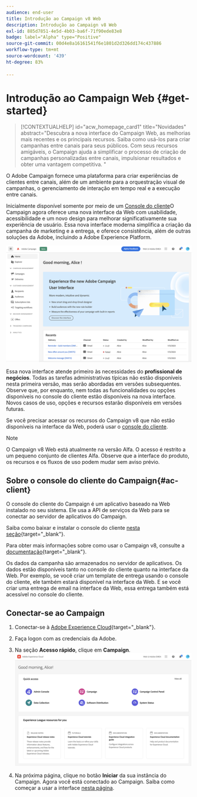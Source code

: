 ```yaml
---
audience: end-user
title: Introdução ao Campaign v8 Web
description: Introdução ao Campaign v8 Web
exl-id: 885d7851-4e5d-4b03-ba6f-71f90ede83e8
badge: label="Alpha" type="Positive"
source-git-commit: 00d4e8a16161541f6e1801d2d326dd174c437886
workflow-type: tm+mt
source-wordcount: '439'
ht-degree: 83%

---
```


# Introdução ao Campaign Web {#get-started}

>[!CONTEXTUALHELP]
>id="acw_homepage_card1"
>title="Novidades"
>abstract="Descubra a nova interface do Campaign Web, as melhorias mais recentes e os principais recursos. Saiba como usá-los para criar campanhas entre canais para seus públicos. Com seus recursos amigáveis, o Campaign ajuda a simplificar o processo de criação de campanhas personalizadas entre canais, impulsionar resultados e obter uma vantagem competitiva. "



O Adobe Campaign fornece uma plataforma para criar experiências de clientes entre canais, além de um ambiente para a orquestração visual de campanhas, o gerenciamento de interação em tempo real e a execução entre canais.

Inicialmente disponível somente por meio de um [Console do cliente](#ac-client)O Campaign agora oferece uma nova interface da Web com usabilidade, acessibilidade e um novo design para melhorar significativamente sua experiência de usuário. Essa nova interface moderna simplifica a criação da campanha de marketing e a entrega, e oferece consistência, além de outras soluções da Adobe, incluindo a Adobe Experience Platform.

![](assets/home.png)

Essa nova interface atende primeiro às necessidades do **profissional de negócios**. Todas as tarefas administrativas típicas não estão disponíveis nesta primeira versão, mas serão abordadas em versões subsequentes. Observe que, por enquanto, nem todas as funcionalidades ou opções disponíveis no console do cliente estão disponíveis na nova interface. Novos casos de uso, opções e recursos estarão disponíveis em versões futuras.

Se você precisar acessar os recursos do Campaign v8 que não estão disponíveis na interface da Web, poderá usar o [console do cliente](#ac-client).


>[!NOTE]
>
>O Campaign v8 Web está atualmente na versão Alfa. O acesso é restrito a um pequeno conjunto de clientes Alfa. Observe que a interface do produto, os recursos e os fluxos de uso podem mudar sem aviso prévio.

## Sobre o console do cliente do Campaign{#ac-client}

O console do cliente do Campaign é um aplicativo baseado na Web instalado no seu sistema. Ele usa a API de serviços da Web para se conectar ao servidor de aplicativos do Campaign.

Saiba como baixar e instalar o console do cliente [nesta seção](https://experienceleague.adobe.com/docs/campaign/campaign-v8/new/connect.html?lang=pt-BR){target="_blank"}.

Para obter mais informações sobre como usar o Campaign v8, consulte a [documentação](https://experienceleague.adobe.com/docs/campaign/campaign-v8/campaign-home.html?lang=pt-BR){target="_blank"}.

Os dados da campanha são armazenados no servidor de aplicativos. Os dados estão disponíveis tanto no console do cliente quanto na interface da Web. Por exemplo, se você criar um template de entrega usando o console do cliente, ele também estará disponível na interface da Web. E se você criar uma entrega de email na interface da Web, essa entrega também está acessível no console do cliente.

## Conectar-se ao Campaign


1. Conectar-se à [Adobe Experience Cloud](https://experience.adobe.com){target="_blank"}.
1. Faça logon com as credenciais da Adobe.
1. Na seção **Acesso rápido**, clique em **Campaign**.
   ![](assets/connect.png)

1. Na próxima página, clique no botão **Iniciar** da sua instância do Campaign.
Agora você está conectado ao Campaign. Saiba como começar a usar a interface [nesta página](user-interface.md).

<!--
-> experience cloud home: "Campaign" -> home campaign v8
-> or Campaign v8 web if direct URL
-->


